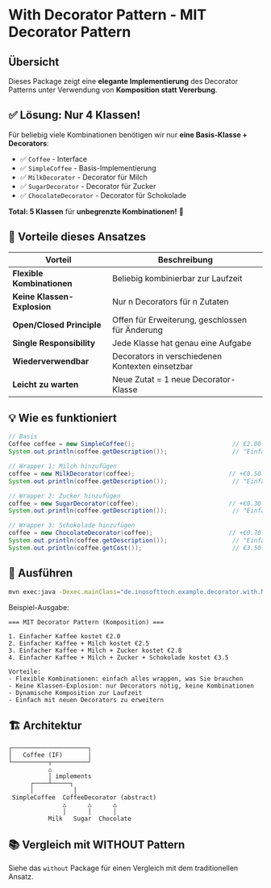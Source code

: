 # With Decorator Pattern - MIT Decorator Pattern

## Übersicht

Dieses Package zeigt eine **elegante Implementierung** des Decorator Patterns unter Verwendung von **Komposition statt Vererbung**.

## ✅ Lösung: Nur 4 Klassen!

Für beliebig viele Kombinationen benötigen wir nur **eine Basis-Klasse + Decorators**:

- ✅ `Coffee` - Interface
- ✅ `SimpleCoffee` - Basis-Implementierung
- ✅ `MilkDecorator` - Decorator für Milch
- ✅ `SugarDecorator` - Decorator für Zucker
- ✅ `ChocolateDecorator` - Decorator für Schokolade

**Total: 5 Klassen** für **unbegrenzte Kombinationen!** 🎉

## 🎯 Vorteile dieses Ansatzes

| Vorteil | Beschreibung |
|---------|------------|
| **Flexible Kombinationen** | Beliebig kombinierbar zur Laufzeit |
| **Keine Klassen-Explosion** | Nur n Decorators für n Zutaten |
| **Open/Closed Principle** | Offen für Erweiterung, geschlossen für Änderung |
| **Single Responsibility** | Jede Klasse hat genau eine Aufgabe |
| **Wiederverwendbar** | Decorators in verschiedenen Kontexten einsetzbar |
| **Leicht zu warten** | Neue Zutat = 1 neue Decorator-Klasse |

## 💡 Wie es funktioniert

```java
// Basis
Coffee coffee = new SimpleCoffee();                           // €2.00
System.out.println(coffee.getDescription());                  // "Einfacher Kaffee"

// Wrapper 1: Milch hinzufügen
coffee = new MilkDecorator(coffee);                          // +€0.50
System.out.println(coffee.getDescription());                  // "Einfacher Kaffee + Milch"

// Wrapper 2: Zucker hinzufügen
coffee = new SugarDecorator(coffee);                         // +€0.30
System.out.println(coffee.getDescription());                  // "Einfacher Kaffee + Milch + Zucker"

// Wrapper 3: Schokolade hinzufügen
coffee = new ChocolateDecorator(coffee);                     // +€0.70
System.out.println(coffee.getDescription());                  // "Einfacher Kaffee + Milch + Zucker + Schokolade"
System.out.println(coffee.getCost());                         // €3.50
```

## 🚀 Ausführen

```bash
mvn exec:java -Dexec.mainClass="de.inosofttech.example.decorator.with.MainWithDecorator"
```

Beispiel-Ausgabe:
```
=== MIT Decorator Pattern (Komposition) ===

1. Einfacher Kaffee kostet €2.0
2. Einfacher Kaffee + Milch kostet €2.5
3. Einfacher Kaffee + Milch + Zucker kostet €2.8
4. Einfacher Kaffee + Milch + Zucker + Schokolade kostet €3.5

Vorteile:
- Flexible Kombinationen: einfach alles wrappen, was Sie brauchen
- Keine Klassen-Explosion: nur Decorators nötig, keine Kombinationen
- Dynamische Komposition zur Laufzeit
- Einfach mit neuen Decorators zu erweitern
```

## 🏗️ Architektur

```
┌─────────────────────┐
│   Coffee (IF)       │
└──────────┬──────────┘
           △
           │ implements
      ┌────┴─────┐
      │           │
 SimpleCoffee  CoffeeDecorator (abstract)
               △      △      △
               │      │      │
           Milk   Sugar  Chocolate
```

## 📚 Vergleich mit WITHOUT Pattern

Siehe das `without` Package für einen Vergleich mit dem traditionellen Ansatz.
